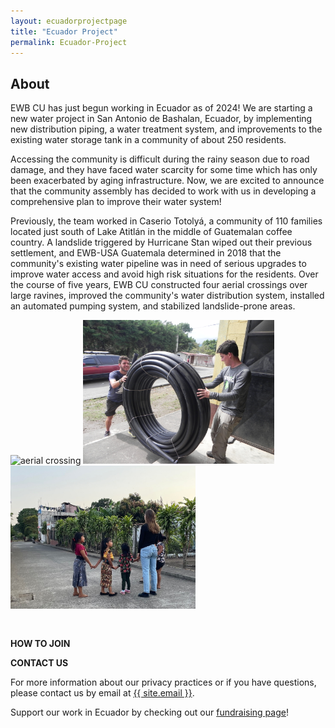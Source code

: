 ```yaml
---
layout: ecuadorprojectpage
title: "Ecuador Project"
permalink: Ecuador-Project
---
```

    
 
<div class="col-lg-12 text-center">
	<h2 class="section-heading text-uppercase">About</h2>
</div>



EWB CU has just begun working in Ecuador as of 2024! We are starting a new water project in San Antonio de Bashalan, Ecuador, by implementing new distribution piping, a water treatment system, and improvements to the existing water storage tank in a community of about 250 residents.

Accessing the community is difficult during the rainy season due to road damage, and they have faced water scarcity for some time which has only been exacerbated by aging infrastructure. Now, we are excited to announce that the community assembly has decided to work with us in developing a comprehensive plan to improve their water system!

Previously, the team worked in Caserio Totolyá, a community of 110 families located just south of Lake Atitlán in the middle of Guatemalan coffee country. A landslide triggered by Hurricane Stan wiped out their previous settlement, and EWB-USA Guatemala determined in 2018 that the community's existing water pipeline was in need of serious upgrades to improve water access and avoid high risk situations for the residents. Over the course of five years, EWB CU constructed four aerial crossings over large ravines, improved the community's water distribution system, installed an automated pumping system, and stabilized landslide-prone areas.
<div class="text-center" style="padding-bottom:30px">
<img src="./assets/img/ecuadorteam/aerial_crossing.JPG" alt="aerial crossing" width="306"/>
<img src="./assets/img/ecuadorteam/Moving_Rolls.JPG" alt="aerial crossing" width="306"/>
<img src="./assets/img/ecuadorteam/playing_street.JPG" alt="aerial crossing" width="296"/>
</div>

**HOW TO JOIN**



**CONTACT US**

For more information about our privacy practices or if you have questions, please contact us by email at <a href="mailto:{{ site.email }}">{{ site.email }}</a>.

Support our work in Ecuador by checking out our <a href="https://support.ewb-usa.org/team/483990">fundraising page</a>!